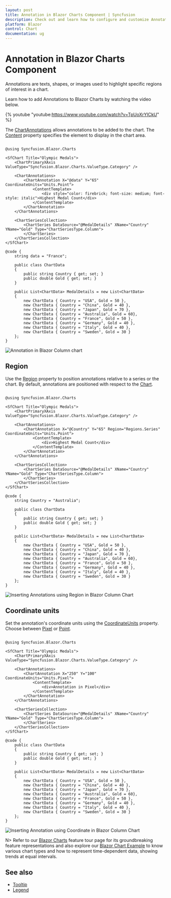 ```yaml
---
layout: post
title: Annotation in Blazor Charts Component | Syncfusion
description: Check out and learn how to configure and customize Annotation in Syncfusion Blazor Charts component.
platform: Blazor
control: Chart
documentation: ug
---
```


# Annotation in Blazor Charts Component

Annotations are texts, shapes, or images used to highlight specific regions of interest in a chart.

Learn how to add Annotations to Blazor Charts by watching the video below.

{% youtube "youtube:https://www.youtube.com/watch?v=TpUoXrYlCkU" %}

The [ChartAnnotations](https://help.syncfusion.com/cr/blazor/Syncfusion.Blazor.Charts.ChartAnnotations.html) allows annotations to be added to the chart. The [Content](https://help.syncfusion.com/cr/blazor/Syncfusion.Blazor.Charts.ChartAnnotation.html#Syncfusion_Blazor_Charts_ChartAnnotation_Content) property specifies the element to display in the chart area.

```cshtml

@using Syncfusion.Blazor.Charts

<SfChart Title="Olympic Medals">
    <ChartPrimaryXAxis ValueType="Syncfusion.Blazor.Charts.ValueType.Category" />
	
    <ChartAnnotations>
        <ChartAnnotation X="@data" Y="65" CoordinateUnits="Units.Point">
            <ContentTemplate>
                <div style="color: firebrick; font-size: medium; font-style: italic">Highest Medal Count</div>
            </ContentTemplate>
        </ChartAnnotation>
    </ChartAnnotations>

    <ChartSeriesCollection>
        <ChartSeries DataSource="@MedalDetails" XName="Country" YName="Gold" Type="ChartSeriesType.Column">
        </ChartSeries>
    </ChartSeriesCollection>
</SfChart>

@code {
    string data = "France";
	
    public class ChartData
    {
        public string Country { get; set; }
        public double Gold { get; set; }
    }
	
    public List<ChartData> MedalDetails = new List<ChartData>
    {
        new ChartData { Country = "USA", Gold = 50 },
        new ChartData { Country = "China", Gold = 40 },
        new ChartData { Country = "Japan", Gold = 70 },
        new ChartData { Country = "Australia", Gold = 60},
        new ChartData { Country = "France", Gold = 50 },
        new ChartData { Country = "Germany", Gold = 40 },
        new ChartData { Country = "Italy", Gold = 40 },
        new ChartData { Country = "Sweden", Gold = 30 }
    };
}

```

![Annotation in Blazor Column chart](images/annotation/blazor-column-chart-annotation.png)

## Region

Use the [Region](https://help.syncfusion.com/cr/blazor/Syncfusion.Blazor.Charts.ChartAnnotation.html#Syncfusion_Blazor_Charts_ChartAnnotation_Region) property to position annotations relative to a series or the chart. By default, annotations are positioned with respect to the [Chart](https://help.syncfusion.com/cr/blazor/Syncfusion.Blazor.Charts.Regions.html#Syncfusion_Blazor_Charts_Regions_Chart).

```cshtml

@using Syncfusion.Blazor.Charts

<SfChart Title="Olympic Medals">
    <ChartPrimaryXAxis ValueType="Syncfusion.Blazor.Charts.ValueType.Category" />

    <ChartAnnotations>
        <ChartAnnotation X="@Country" Y="65" Region="Regions.Series" CoordinateUnits="Units.Point">
            <ContentTemplate>
                <div>Highest Medal Count</div>
            </ContentTemplate>
        </ChartAnnotation>
    </ChartAnnotations>

    <ChartSeriesCollection>
        <ChartSeries DataSource="@MedalDetails" XName="Country" YName="Gold" Type="ChartSeriesType.Column">
        </ChartSeries>
    </ChartSeriesCollection>
</SfChart>

@code {
    string Country = "Australia";
	
    public class ChartData
    {
        public string Country { get; set; }
        public double Gold { get; set; }
    }
	
    public List<ChartData> MedalDetails = new List<ChartData>
    {
        new ChartData { Country = "USA", Gold = 50 },
        new ChartData { Country = "China", Gold = 40 },
        new ChartData { Country = "Japan", Gold = 70 },
        new ChartData { Country = "Australia", Gold = 60},
        new ChartData { Country = "France", Gold = 50 },
        new ChartData { Country = "Germany", Gold = 40 },
        new ChartData { Country = "Italy", Gold = 40 },
        new ChartData { Country = "Sweden", Gold = 30 }
    };
}

```

![Inserting Annotations using Region in Blazor Column Chart](images/annotation/blazor-column-chart-annotation-using-region.png)

## Coordinate units

Set the annotation's coordinate units using the [CoordinateUnits](https://help.syncfusion.com/cr/blazor/Syncfusion.Blazor.Charts.ChartAnnotation.html#Syncfusion_Blazor_Charts_ChartAnnotation_CoordinateUnits) property. Choose between [Pixel](https://help.syncfusion.com/cr/blazor/Syncfusion.Blazor.Charts.Units.html#Syncfusion_Blazor_Charts_Units_Pixel) or [Point](https://help.syncfusion.com/cr/blazor/Syncfusion.Blazor.Charts.Units.html#Syncfusion_Blazor_Charts_Units_Point).

```cshtml

@using Syncfusion.Blazor.Charts

<SfChart Title="Olympic Medals">
    <ChartPrimaryXAxis ValueType="Syncfusion.Blazor.Charts.ValueType.Category" />

    <ChartAnnotations>
        <ChartAnnotation X="250" Y="100" CoordinateUnits="Units.Pixel">
            <ContentTemplate>
                <div>Annotation in Pixel</div>
            </ContentTemplate>
        </ChartAnnotation>
    </ChartAnnotations>

    <ChartSeriesCollection>
        <ChartSeries DataSource="@MedalDetails" XName="Country" YName="Gold" Type="ChartSeriesType.Column">
        </ChartSeries>
    </ChartSeriesCollection>
</SfChart>

@code {
    public class ChartData
    {
        public string Country { get; set; }
        public double Gold { get; set; }
    }
	
    public List<ChartData> MedalDetails = new List<ChartData>
    {
        new ChartData { Country = "USA", Gold = 50 },
        new ChartData { Country = "China", Gold = 40 },
        new ChartData { Country = "Japan", Gold = 70 },
        new ChartData { Country = "Australia", Gold = 60},
        new ChartData { Country = "France", Gold = 50 },
        new ChartData { Country = "Germany", Gold = 40 },
        new ChartData { Country = "Italy", Gold = 40 },
        new ChartData { Country = "Sweden", Gold = 30 }
    };
}

```

![Inserting Annotation using Coordinate in Blazor Column Chart](images/annotation/blazor-column-chart-coordinate-annotation.png)

N> Refer to our [Blazor Charts](https://www.syncfusion.com/blazor-components/blazor-charts) feature tour page for its groundbreaking feature representations and also explore our [Blazor Chart Example](https://blazor.syncfusion.com/demos/chart/line?theme=bootstrap5) to know various chart types and how to represent time-dependent data, showing trends at equal intervals.

## See also

* [Tooltip](./tool-tip)
* [Legend](./legend)

